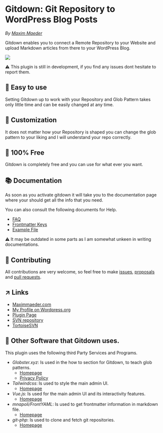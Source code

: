 # Gitdown: Git Repository to WordPress Blog Posts
*By [Maxim Maeder](https://maximmaeder.com/)*

Gitdown enables you to connect a Remote Repository to your Website and upload Markdown articles from there to your WordPress Blog.

![](https://raw.githubusercontent.com/Maximinodotpy/Gitdown/master/assets/banner-1544x500.png)

⚠️ This plugin is still in development, if you find any issues dont hesitate to report them.

## 🎈 Easy to use

Setting Gitdown up to work with your Repository and Glob Pattern takes only little time and can be easily changed at any time.

## 🔨 Customization

It does not matter how your Repository is shaped you can change the glob pattern to your liking and I will understand your repo correctly.

## 🎁 100% Free

Gitdown is completely free and you can use for what ever you want.

## 📚 Documentation
As soon as you activate gitdown it will take you to the documentation page where your should get all the info that you need.

You can also consult the following documents for Help.

- [FAQ](https://github.com/Maximinodotpy/Gitdown/blob/master/docs/faq.md)
- [Frontmatter Keys](https://github.com/Maximinodotpy/Gitdown/blob/master/docs/keys.md)
- [Example File](https://github.com/Maximinodotpy/Gitdown/blob/master/docs/example.md)

⚠️ It may be outdated in some parts as I am somewhat unkeen in writing documentations.

## 👥 Contributing
All contributions are very welcome, so feel free to make [issues](https://github.com/Maximinodotpy/Gitdown/issues), [proposals](https://github.com/Maximinodotpy/Gitdown/issues/proposals) and [pull requests](https://github.com/Maximinodotpy/Gitdown/pulls).

## ↗ Links

- [Maximmaeder.com](https://maximmaeder.com/)
- [My Profile on Wordpress.org](https://profiles.wordpress.org/maximmaeder/)
- [Plugin Page](https://wordpress.org/plugins/gitdown)
- [SVN repository](http://plugins.svn.wordpress.org/gitdown/)
- [TortoiseSVN](https://tortoisesvn.net/)

## 🤙 Other Software that Gitdown uses.

This plugin uses the following third Party Services and Programs.

- *Globster.xyz*: Is used in the how to section for Gitdown, to teach glob patterns.
    - [Homepage](https://globster.xyz/)
    - [Privacy Policy](https://globster.xyz/privacy/)
- *Tailwindcss*: Is used to style the main admin UI.
    - [Homepage](https://tailwindcss.com/)
- *Vue.js*: Is used for the main admin UI and its interactivity features.
    - [Homepage](https://vuejs.org/)
- *mnapoli/FrontYAML*: Is used to get frontmatter information in markdown file.
    - [Homepage](https://github.com/mnapoli/FrontYAML)
- *git-php*: Is used to clone and fetch git repositories.
    - [Homepage](https://github.com/czproject/git-php)